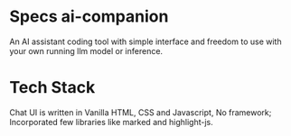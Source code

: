 # Specs ai-companion
An AI assistant coding tool with simple interface and freedom to use with your own running llm model or inference.


# Tech Stack
Chat UI is written in Vanilla HTML, CSS and Javascript, No framework; Incorporated few libraries like marked and highlight-js.
